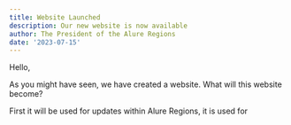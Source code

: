 ```yaml
---
title: Website Launched
description: Our new website is now available
author: The President of the Alure Regions
date: '2023-07-15'
---
```

Hello,

As you might have seen, we have created a website. What will this website become?

First it will be used for updates within Alure Regions, it is used for
